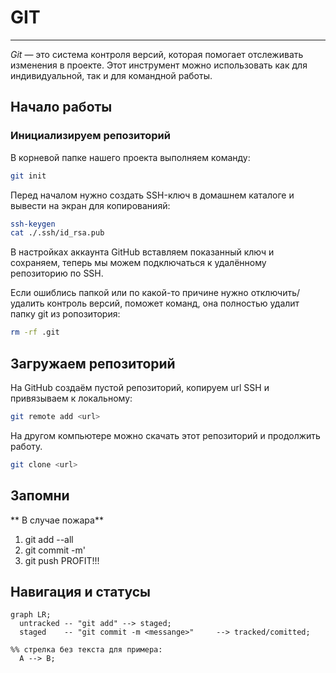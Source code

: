 # GIT
---
*Git* — это система контроля версий, которая помогает отслеживать изменения в проекте. Этот инструмент можно использовать как для индивидуальной, так и для командной работы.

## Начало работы

### Инициализируем репозиторий

В корневой папке нашего проекта выполняем команду:

```bash
git init
```








Перед началом нужно создать SSH-ключ в домашнем каталоге и вывести на экран для копированияй:

```bash
ssh-keygen
cat ./.ssh/id_rsa.pub
```
  
В настройках аккаунта GitHub вставляем показанный ключ и сохраняем, теперь мы можем подключаться к удалённому репозиторию по SSH.



  
Если ошиблись папкой или по какой-то причине нужно отключить/удалить контроль версий, поможет команд, она полностью удалит папку git из ропозитория:
```bash
rm -rf .git
```

## Загружаем репозиторий
На GitHub создаём пустой репозиторий, копируем url SSH и привязываем к локальному:
```bash
git remote add <url>
```


На другом компьютере можно скачать этот репозиторий и продолжить работу.
``` bash
git clone <url>
```

## Запомни

** В случае пожара**

1. git add --all
2. git commit -m'<messange>
3. git push
PROFIT!!!

## Навигация и статусы



```mermaid
graph LR;
  untracked -- "git add" --> staged;
  staged    -- "git commit -m <messange>"     --> tracked/comitted;

%% стрелка без текста для примера: 
  A --> B;
```